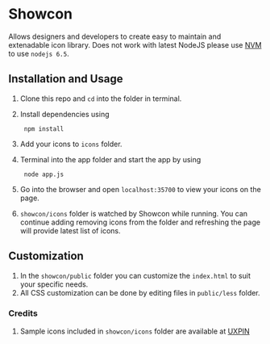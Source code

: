 # Showcon

Allows designers and developers to create easy to maintain and extenadable icon library. Does not work with latest NodeJS please use [NVM](https://github.com/creationix/nvm) to use `nodejs 6.5`. 

## Installation and Usage

1. Clone this repo and `cd` into the folder in terminal.
2. Install dependencies using
	
		npm install

3. Add your icons to `icons` folder.
4. Terminal into the app folder and start the app by using

		node app.js

5. Go into the browser and open `localhost:35700` to view your icons on the page.
6. `showcon/icons` folder is watched by Showcon while running. You can continue adding removing icons from the folder and refreshing the page will provide latest list of icons. 

## Customization

1. In the `showcon/public` folder you can customize the `index.html` to suit your specific needs.
2. All CSS customization can be done by editing files in `public/less` folder.

### Credits

1. Sample icons included in `showcon/icons` folder are available at [UXPIN](https://www.uxpin.com/uxpin-icon-set.html) 